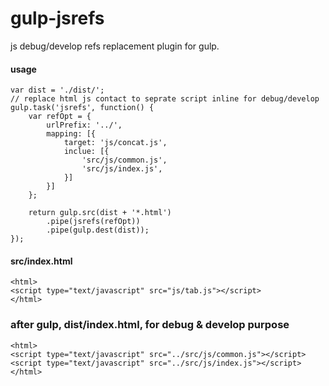 gulp-jsrefs
===========

js debug/develop refs replacement plugin for gulp.

#### usage
```
var dist = './dist/';
// replace html js contact to seprate script inline for debug/develop
gulp.task('jsrefs', function() {
    var refOpt = {
        urlPrefix: '../',
        mapping: [{
            target: 'js/concat.js',
            inclue: [{
                'src/js/common.js',
                'src/js/index.js',
            }]
        }]
    };

    return gulp.src(dist + '*.html')
        .pipe(jsrefs(refOpt))
        .pipe(gulp.dest(dist));
});
```

#### src/index.html
```
<html>
<script type="text/javascript" src="js/tab.js"></script>
</html>
```

### after gulp, dist/index.html, for debug & develop purpose
```
<html>
<script type="text/javascript" src="../src/js/common.js"></script>
<script type="text/javascript" src="../src/js/index.js"></script>
</html>
```